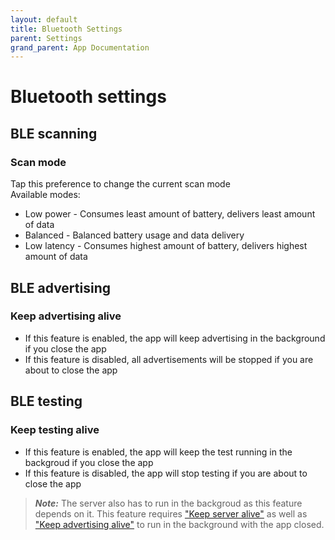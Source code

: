 ```yaml
---
layout: default
title: Bluetooth Settings
parent: Settings
grand_parent: App Documentation
---
```


# Bluetooth settings

## BLE scanning

### Scan mode

Tap this preference to change the current scan mode  
Available modes:
- Low power - Consumes least amount of battery, delivers least amount of data
- Balanced - Balanced battery usage and data delivery
- Low latency - Consumes highest amount of battery, delivers highest amount of data

## BLE advertising

### Keep advertising alive

- If this feature is enabled, the app will keep advertising in the background if you close the app
- If this feature is disabled, all advertisements will be stopped if you are about to close the app

## BLE testing

### Keep testing alive

- If this feature is enabled, the app will keep the test running in the backgroud if you close the app
- If this feature is disabled, the app will stop testing if you are about to close the app  

> **_Note:_** The server also has to run in the backgroud as this feature depends on it.
> This feature requires ["Keep server alive"](./settings_iotserver.md) as well as ["Keep advertising alive"](#keep-advertising-alive) to run in the background with the app closed.
